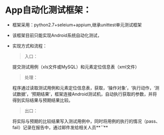 # App自动化测试框架：
- 框架采用：python2.7+seleium+appium,继承unittest单元测试框架
- 该框架目前只能实现Android系统自动化测试，
- 实现方式和流程：
  > 入口：
  
  提交测试用例（xls文件或MySQL）和元素定位信息表（xml文件）
  > 处理：
  
  程序通过读取测试用例和元素定位信息表，获取，‘操作对象’，‘执行动作，‘测试数据’，‘预期结果’，框架连接Android测试机，自动执行获取的参数，并将得到实际结果与预期结果比较。
  > 出口：
  
  将实际与预期的比较结果写入测试用例中，同时将用例的执行的情况（pass、fail）记录在报告中，通过邮件发给相关人员**_**``**_**